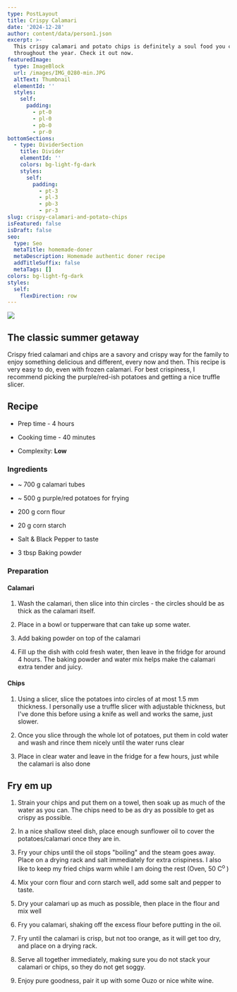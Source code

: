 ```yaml
---
type: PostLayout
title: Crispy Calamari
date: '2024-12-28'
author: content/data/person1.json
excerpt: >-
  This crispy calamari and potato chips is definitely a soul food you can enjoy
  throughout the year. Check it out now.
featuredImage:
  type: ImageBlock
  url: /images/IMG_0280-min.JPG
  altText: Thumbnail
  elementId: ''
  styles:
    self:
      padding:
        - pt-0
        - pl-0
        - pb-0
        - pr-0
bottomSections:
  - type: DividerSection
    title: Divider
    elementId: ''
    colors: bg-light-fg-dark
    styles:
      self:
        padding:
          - pt-3
          - pl-3
          - pb-3
          - pr-3
slug: crispy-calamari-and-potato-chips
isFeatured: false
isDraft: false
seo:
  type: Seo
  metaTitle: homemade-doner
  metaDescription: Homemade authentic doner recipe
  addTitleSuffix: false
  metaTags: []
colors: bg-light-fg-dark
styles:
  self:
    flexDirection: row
---
```

![](/images/IMG_0280-min.JPG)

## The classic summer getaway

Crispy fried calamari and chips are a savory and crispy way for the family to enjoy something delicious and different, every now and then. This recipe is very easy to do, even with frozen calamari. For best crispiness, I recommend picking the purple/red-ish potatoes and getting a nice truffle slicer.

## Recipe

*   Prep time - 4 hours

*   Cooking time - 40 minutes

*   Complexity: **Low**

### Ingredients

*   \~ 700 g calamari tubes

*   \~ 500 g purple/red potatoes for frying

*   200 g corn flour

*   20 g corn starch

*   Salt & Black Pepper to taste

*   3 tbsp Baking powder

### Preparation

#### Calamari

1.  Wash the calamari, then slice into thin circles - the circles should be as thick as the calamari itself.

2.  Place in a bowl or tupperware that can take up some water.

3.  Add baking powder on top of the calamari

4.  Fill up the dish with cold fresh water, then leave in the fridge for around 4 hours. The baking powder and water mix helps make the calamari extra tender and juicy.

#### Chips

1.  Using a slicer, slice the potatoes into circles of at most 1.5 mm thickness. I personally use a truffle slicer with adjustable thickness, but I've done this before using a knife as well and works the same, just slower.

2.  Once you slice through the whole lot of potatoes, put them in cold water and wash and rince them nicely until the water runs clear

3.  Place in clear water and leave in the fridge for a few hours, just while the calamari is also done

## Fry em up

1.  Strain your chips and put them on a towel, then soak up as much of the water as you can. The chips need to be as dry as possible to get as crispy as possible.

2.  In a nice shallow steel dish, place enough sunflower oil to cover the potatoes/calamari once they are in.

3.  Fry your chips until the oil stops "boiling" and the steam goes away. Place on a drying rack and salt immediately for extra crispiness. I also like to keep my fried chips warm while I am doing the rest (Oven, 50 C<sup>o </sup>)

4.  Mix your corn flour and corn starch well, add some salt and pepper to taste.

5.  Dry your calamari up as much as possible, then place in the flour and mix well

6.  Fry you calamari, shaking off the excess flour before putting in the oil.

7.  Fry until the calamari is crisp, but not too orange, as it will get too dry, and place on a drying rack.

8.  Serve all together immediately, making sure you do not stack your calamari or chips, so they do not get soggy.

9.  Enjoy pure goodness, pair it up with some Ouzo or nice white wine.



<div style="text-align: left"></div>

